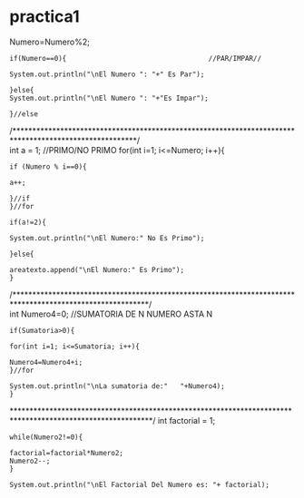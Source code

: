 # practica1

  Numero=Numero%2;

    if(Numero==0){                                   //PAR/IMPAR//
 	
    System.out.println("\nEl Numero ": "+" Es Par");
 	
    }else{   	
    System.out.println("\nEl Numero ": "+"Es Impar");
  
    }//else



/*******************************************************************************************************/   
    int a = 1;                                       //PRIMO/NO PRIMO
    for(int i=1; i<=Numero; i++){
    	
    if (Numero % i==0){
    	
    a++;	
    	 	
    }//if		
    }//for
    
    if(a!=2){
    	
    System.out.println("\nEl Numero:" No Es Primo");	
    	
    }else{
    
    areatexto.append("\nEl Numero:" Es Primo");			
    }

/**********************************************************************************************************/	
    int Numero4=0;                               //SUMATORIA DE N NUMERO ASTA N 
    
    if(Sumatoria>0){
    		
    for(int i=1; i<=Sumatoria; i++){
    		
    Numero4=Numero4+i;				  		
    }//for
  
    System.out.println("\nLa sumatoria de:"   "+Numero4);    
    }

***********************************************************************************************************/
    int factorial = 1;
    
    while(Numero2!=0){
    		
    factorial=factorial*Numero2;
    Numero2--;
    }	
    
    System.out.println("\nEl Factorial Del Numero es: "+ factorial);

